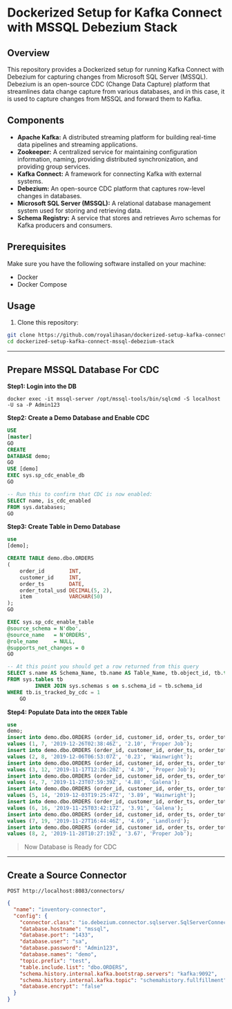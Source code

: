 # Dockerized Setup for Kafka Connect with MSSQL Debezium Stack

## Overview

This repository provides a Dockerized setup for running Kafka Connect with Debezium for capturing changes from Microsoft
SQL Server (MSSQL). Debezium is an open-source CDC (Change Data Capture) platform that streamlines data change capture
from various databases, and in this case, it is used to capture changes from MSSQL and forward them to Kafka.

## Components

- **Apache Kafka:** A distributed streaming platform for building real-time data pipelines and streaming applications.
- **Zookeeper:** A centralized service for maintaining configuration information, naming, providing distributed
  synchronization, and providing group services.
- **Kafka Connect:** A framework for connecting Kafka with external systems.
- **Debezium:** An open-source CDC platform that captures row-level changes in databases.
- **Microsoft SQL Server (MSSQL):** A relational database management system used for storing and retrieving data.
- **Schema Registry:** A service that stores and retrieves Avro schemas for Kafka producers and consumers.

## Prerequisites

Make sure you have the following software installed on your machine:

- Docker
- Docker Compose

## Usage

1. Clone this repository:

```bash
git clone https://github.com/royalihasan/dockerized-setup-kafka-connect-mssql-debezium-stack.git
cd dockerized-setup-kafka-connect-mssql-debezium-stack
```

---

## Prepare MSSQL Database For CDC

**Step1: Login into the DB**

```shell
docker exec -it mssql-server /opt/mssql-tools/bin/sqlcmd -S localhost -U sa -P Admin123
```

**Step2: Create a Demo Database and Enable CDC**

```sql
USE
[master]
GO
CREATE
DATABASE demo;
GO
USE [demo]
EXEC sys.sp_cdc_enable_db
GO

-- Run this to confirm that CDC is now enabled: 
SELECT name, is_cdc_enabled
FROM sys.databases;
GO
```

**Step3: Create Table in Demo Database**

```sql
use
[demo];

CREATE TABLE demo.dbo.ORDERS
(
    order_id        INT,
    customer_id     INT,
    order_ts        DATE,
    order_total_usd DECIMAL(5, 2),
    item            VARCHAR(50)
);
GO

EXEC sys.sp_cdc_enable_table
@source_schema = N'dbo',
@source_name   = N'ORDERS',
@role_name     = NULL,
@supports_net_changes = 0
GO

-- At this point you should get a row returned from this query
SELECT s.name AS Schema_Name, tb.name AS Table_Name, tb.object_id, tb.type, tb.type_desc, tb.is_tracked_by_cdc
FROM sys.tables tb
         INNER JOIN sys.schemas s on s.schema_id = tb.schema_id
WHERE tb.is_tracked_by_cdc = 1
    GO
```

**Step4: Populate Data into the `ORDER` Table**

```sql
use
demo;
insert into demo.dbo.ORDERS (order_id, customer_id, order_ts, order_total_usd, item)
values (1, 7, '2019-12-26T02:38:46Z', '2.10', 'Proper Job');
insert into demo.dbo.ORDERS (order_id, customer_id, order_ts, order_total_usd, item)
values (2, 8, '2019-12-06T06:53:07Z', '0.23', 'Wainwright');
insert into demo.dbo.ORDERS (order_id, customer_id, order_ts, order_total_usd, item)
values (3, 12, '2019-11-17T12:26:20Z', '4.30', 'Proper Job');
insert into demo.dbo.ORDERS (order_id, customer_id, order_ts, order_total_usd, item)
values (4, 7, '2019-11-23T07:59:39Z', '4.88', 'Galena');
insert into demo.dbo.ORDERS (order_id, customer_id, order_ts, order_total_usd, item)
values (5, 14, '2019-12-03T19:25:47Z', '3.89', 'Wainwright');
insert into demo.dbo.ORDERS (order_id, customer_id, order_ts, order_total_usd, item)
values (6, 16, '2019-11-25T03:42:17Z', '3.91', 'Galena');
insert into demo.dbo.ORDERS (order_id, customer_id, order_ts, order_total_usd, item)
values (7, 19, '2019-11-27T16:44:46Z', '4.69', 'Landlord');
insert into demo.dbo.ORDERS (order_id, customer_id, order_ts, order_total_usd, item)
values (8, 2, '2019-11-28T10:27:19Z', '3.67', 'Proper Job');
```

> Now Database is Ready for CDC

---

## Create a Source Connector

`POST http://localhost:8083/connectors/`
```json
{
  "name": "inventory-connector",
  "config": {
    "connector.class": "io.debezium.connector.sqlserver.SqlServerConnector",
    "database.hostname": "mssql",
    "database.port": "1433",
    "database.user": "sa",
    "database.password": "Admin123",
    "database.names": "demo",
    "topic.prefix": "test",
    "table.include.list": "dbo.ORDERS",
    "schema.history.internal.kafka.bootstrap.servers": "kafka:9092",
    "schema.history.internal.kafka.topic": "schemahistory.fullfillment",
    "database.encrypt": "false"
  }
}
```